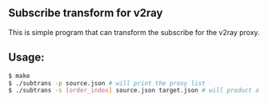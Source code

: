## Subscribe transform for v2ray
This is simple program that can transform the subscribe for the v2ray proxy.
## Usage:
``` bash
$ make 
$ ./subtrans -p source.json # will print the proxy list
$ ./subtrans -s [order_index] source.json target.json # will product a config for v2ray
```

	
	
